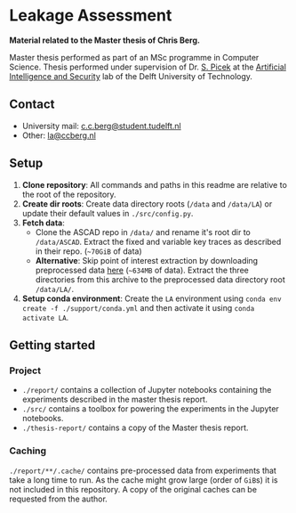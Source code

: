 # Leakage Assessment

**Material related to the Master thesis of Chris Berg.**

Master thesis performed as part of an MSc programme in Computer Science. 
Thesis performed under supervision of Dr. [S. Picek](https://www.tudelft.nl/en/staff/s.picek/) at the 
[Artificial Intelligence and Security](https://www.aisylab.com/) lab of the Delft University of Technology.

## Contact
- University mail: [c.c.berg@student.tudelft.nl](mailto:c.c.berg@student.tudelft.nl)
- Other: [la@ccberg.nl](mailto:la@ccberg.nl)

## Setup

1. **Clone repository**: All commands and paths in this readme are relative to the root of the repository. 
1. **Create dir roots**: Create data directory roots (`/data` and `/data/LA`) or update their default values in 
`./src/config.py`.
1. **Fetch data**: 
   - Clone the ASCAD repo in `/data/` and rename it's root dir to `/data/ASCAD`. 
   Extract the fixed and variable key traces as described in their repo. (`~70GiB` of data)
   - **Alternative**: Skip point of interest extraction by downloading preprocessed data 
     [here](https://ccberg.nl/la/preprocessed-data/) (`~634MB` of data). Extract the three directories from this archive
     to the preprocessed data directory root `/data/LA/`. 
1. **Setup conda environment**: Create the `LA` environment using `conda env create -f ./support/conda.yml` and then activate it 
   using `conda activate LA`.

## Getting started

### Project

- `./report/` contains a collection of Jupyter notebooks containing the experiments described in the master 
  thesis report. 
- `./src/` contains a toolbox for powering the experiments in the Jupyter notebooks. 
- `./thesis-report/` contains a copy of the Master thesis report.

### Caching
`./report/**/.cache/` contains pre-processed data from experiments that take a long time to run. As the cache might grow
large (order of `GiB`s) it is not included in this repository. A copy of the original caches can be requested from the 
author.
